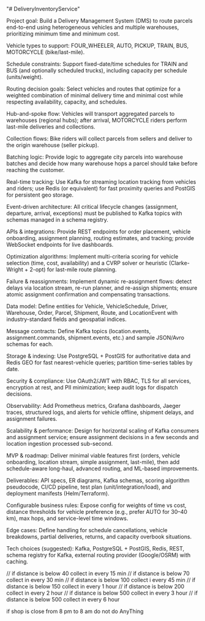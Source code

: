 "# DeliveryInventoryService" 

Project goal: Build a Delivery Management System (DMS) to route parcels end-to-end using heterogeneous vehicles and multiple warehouses, prioritizing minimum time and minimum cost.

Vehicle types to support: FOUR_WHEELER, AUTO, PICKUP, TRAIN, BUS, MOTORCYCLE (bike/last-mile).

Schedule constraints: Support fixed-date/time schedules for TRAIN and BUS (and optionally scheduled trucks), including capacity per schedule (units/weight).

Routing decision goals: Select vehicles and routes that optimize for a weighted combination of minimal delivery time and minimal cost while respecting availability, capacity, and schedules.

Hub-and-spoke flow: Vehicles will transport aggregated parcels to warehouses (regional hubs); after arrival, MOTORCYCLE riders perform last-mile deliveries and collections.

Collection flows: Bike riders will collect parcels from sellers and deliver to the origin warehouse (seller pickup).

Batching logic: Provide logic to aggregate city parcels into warehouse batches and decide how many warehouse hops a parcel should take before reaching the customer.

Real-time tracking: Use Kafka for streaming location tracking from vehicles and riders; use Redis (or equivalent) for fast proximity queries and PostGIS for persistent geo storage.

Event-driven architecture: All critical lifecycle changes (assignment, departure, arrival, exceptions) must be published to Kafka topics with schemas managed in a schema registry.

APIs & integrations: Provide REST endpoints for order placement, vehicle onboarding, assignment planning, routing estimates, and tracking; provide WebSocket endpoints for live dashboards.

Optimization algorithms: Implement multi-criteria scoring for vehicle selection (time, cost, availability) and a CVRP solver or heuristic (Clarke-Wright + 2-opt) for last-mile route planning.

Failure & reassignments: Implement dynamic re-assignment flows: detect delays via location stream, re-run planner, and re-assign shipments; ensure atomic assignment confirmation and compensating transactions.

Data model: Define entities for Vehicle, VehicleSchedule, Driver, Warehouse, Order, Parcel, Shipment, Route, and LocationEvent with industry-standard fields and geospatial indices.

Message contracts: Define Kafka topics (location.events, assignment.commands, shipment.events, etc.) and sample JSON/Avro schemas for each.

Storage & indexing: Use PostgreSQL + PostGIS for authoritative data and Redis GEO for fast nearest-vehicle queries; partition time-series tables by date.

Security & compliance: Use OAuth2/JWT with RBAC, TLS for all services, encryption at rest, and PII minimization; keep audit logs for dispatch decisions.

Observability: Add Prometheus metrics, Grafana dashboards, Jaeger traces, structured logs, and alerts for vehicle offline, shipment delays, and assignment failures.

Scalability & performance: Design for horizontal scaling of Kafka consumers and assignment service; ensure assignment decisions in a few seconds and location ingestion processed sub-second.

MVP & roadmap: Deliver minimal viable features first (orders, vehicle onboarding, location stream, simple assignment, last-mile), then add schedule-aware long-haul, advanced routing, and ML-based improvements.

Deliverables: API specs, ER diagrams, Kafka schemas, scoring algorithm pseudocode, CI/CD pipeline, test plan (unit/integration/load), and deployment manifests (Helm/Terraform).

Configurable business rules: Expose config for weights of time vs cost, distance thresholds for vehicle preference (e.g., prefer AUTO for 30–40 km), max hops, and service-level time windows.

Edge cases: Define handling for schedule cancellations, vehicle breakdowns, partial deliveries, returns, and capacity overbook situations.

Tech choices (suggested): Kafka, PostgreSQL + PostGIS, Redis, REST, schema registry for Kafka, external routing provider (Google/OSRM) with caching.


// if distance is below 40 collect in every 15 min
// if distance is below 70 collect in every 30 min
// if distance is below 100 collect i every 45 min
// if distance is below 150 collect in every 1 hour 
// if distance is below 200 collect in every 2 hour
// if distance is below 500 collect in every 3 hour
// if distance is below 500 collect in every 6 hour

if shop is close from 8 pm to 8 am
do not do AnyThing
